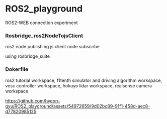 # ROS2_playground
ROS2-WEB connection experiment


### Rosbridge_ros2NodeTojsClient
ros2 node publishing
js client node subscribe

using rosbridge_suite

### Dokerfile
ros2 tutorial workspace, f1tenth simulator and driving algorithm workspace, vesc controller workspace, hokuyo lidar workspace, realsense camera workspace

https://github.com/hyeon-gyu/ROS2_playground/assets/54972659/9d02bc89-91f1-458d-aec8-d77820985125

